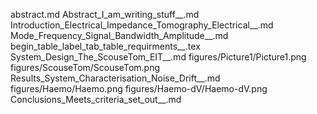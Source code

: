 abstract.md
Abstract_I_am_writing_stuff__.md
Introduction_Electrical_Impedance_Tomography_Electrical__.md
Mode_Frequency_Signal_Bandwidth_Amplitude__.md
begin_table_label_tab_table_requirments__.tex
System_Design_The_ScouseTom_EIT__.md
figures/Picture1/Picture1.png
figures/ScouseTom/ScouseTom.png
Results_System_Characterisation_Noise_Drift__.md
figures/Haemo/Haemo.png
figures/Haemo-dV/Haemo-dV.png
Conclusions_Meets_criteria_set_out__.md